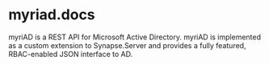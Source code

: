 # myriad.docs
myriAD is a REST API for Microsoft Active Directory.  myriAD is implemented as a custom extension to Synapse.Server and provides a fully featured, RBAC-enabled JSON interface to AD.
